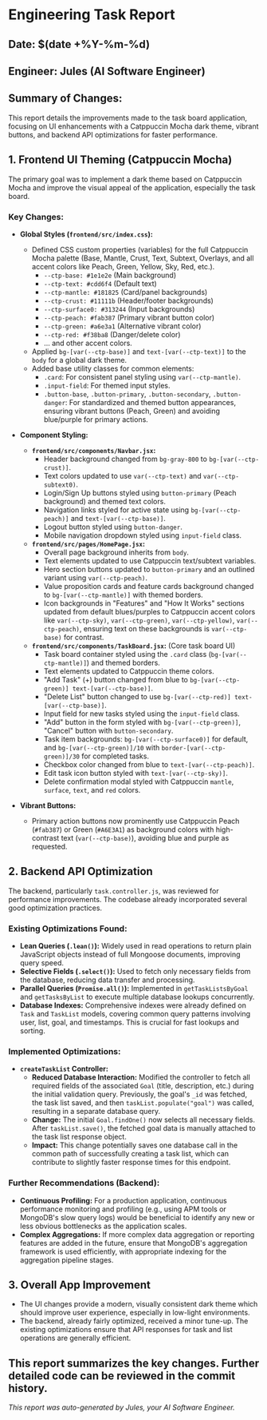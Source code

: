 # Engineering Task Report

## Date: $(date +%Y-%m-%d)
## Engineer: Jules (AI Software Engineer)

## Summary of Changes:

This report details the improvements made to the task board application, focusing on UI enhancements with a Catppuccin Mocha dark theme, vibrant buttons, and backend API optimizations for faster performance.

## 1. Frontend UI Theming (Catppuccin Mocha)

The primary goal was to implement a dark theme based on Catppuccin Mocha and improve the visual appeal of the application, especially the task board.

### Key Changes:

*   **Global Styles (`frontend/src/index.css`):**
    *   Defined CSS custom properties (variables) for the full Catppuccin Mocha palette (Base, Mantle, Crust, Text, Subtext, Overlays, and all accent colors like Peach, Green, Yellow, Sky, Red, etc.).
        *   `--ctp-base: #1e1e2e` (Main background)
        *   `--ctp-text: #cdd6f4` (Default text)
        *   `--ctp-mantle: #181825` (Card/panel backgrounds)
        *   `--ctp-crust: #11111b` (Header/footer backgrounds)
        *   `--ctp-surface0: #313244` (Input backgrounds)
        *   `--ctp-peach: #fab387` (Primary vibrant button color)
        *   `--ctp-green: #a6e3a1` (Alternative vibrant color)
        *   `--ctp-red: #f38ba8` (Danger/delete color)
        *   ... and other accent colors.
    *   Applied `bg-[var(--ctp-base)]` and `text-[var(--ctp-text)]` to the `body` for a global dark theme.
    *   Added base utility classes for common elements:
        *   `.card`: For consistent panel styling using `var(--ctp-mantle)`.
        *   `.input-field`: For themed input styles.
        *   `.button-base`, `.button-primary`, `.button-secondary`, `.button-danger`: For standardized and themed button appearances, ensuring vibrant buttons (Peach, Green) and avoiding blue/purple for primary actions.

*   **Component Styling:**
    *   **`frontend/src/components/Navbar.jsx`:**
        *   Header background changed from `bg-gray-800` to `bg-[var(--ctp-crust)]`.
        *   Text colors updated to use `var(--ctp-text)` and `var(--ctp-subtext0)`.
        *   Login/Sign Up buttons styled using `button-primary` (Peach background) and themed text colors.
        *   Navigation links styled for active state using `bg-[var(--ctp-peach)]` and `text-[var(--ctp-base)]`.
        *   Logout button styled using `button-danger`.
        *   Mobile navigation dropdown styled using `input-field` class.
    *   **`frontend/src/pages/HomePage.jsx`:**
        *   Overall page background inherits from `body`.
        *   Text elements updated to use Catppuccin text/subtext variables.
        *   Hero section buttons updated to `button-primary` and an outlined variant using `var(--ctp-peach)`.
        *   Value proposition cards and feature cards background changed to `bg-[var(--ctp-mantle)]` with themed borders.
        *   Icon backgrounds in "Features" and "How It Works" sections updated from default blues/purples to Catppuccin accent colors like `var(--ctp-sky)`, `var(--ctp-green)`, `var(--ctp-yellow)`, `var(--ctp-peach)`, ensuring text on these backgrounds is `var(--ctp-base)` for contrast.
    *   **`frontend/src/components/TaskBoard.jsx`:** (Core task board UI)
        *   Task board container styled using the `.card` class (`bg-[var(--ctp-mantle)]`) and themed borders.
        *   Text elements updated to Catppuccin theme colors.
        *   "Add Task" (+) button changed from blue to `bg-[var(--ctp-green)] text-[var(--ctp-base)]`.
        *   "Delete List" button changed to use `bg-[var(--ctp-red)] text-[var(--ctp-base)]`.
        *   Input field for new tasks styled using the `input-field` class.
        *   "Add" button in the form styled with `bg-[var(--ctp-green)]`, "Cancel" button with `button-secondary`.
        *   Task item backgrounds: `bg-[var(--ctp-surface0)]` for default, and `bg-[var(--ctp-green)]/10` with `border-[var(--ctp-green)]/30` for completed tasks.
        *   Checkbox color changed from blue to `text-[var(--ctp-peach)]`.
        *   Edit task icon button styled with `text-[var(--ctp-sky)]`.
        *   Delete confirmation modal styled with Catppuccin `mantle`, `surface`, `text`, and `red` colors.

*   **Vibrant Buttons:**
    *   Primary action buttons now prominently use Catppuccin Peach (`#fab387`) or Green (`#A6E3A1`) as background colors with high-contrast text (`var(--ctp-base)`), avoiding blue and purple as requested.

## 2. Backend API Optimization

The backend, particularly `task.controller.js`, was reviewed for performance improvements. The codebase already incorporated several good optimization practices.

### Existing Optimizations Found:

*   **Lean Queries (`.lean()`):** Widely used in read operations to return plain JavaScript objects instead of full Mongoose documents, improving query speed.
*   **Selective Fields (`.select()`):** Used to fetch only necessary fields from the database, reducing data transfer and processing.
*   **Parallel Queries (`Promise.all()`):** Implemented in `getTaskListsByGoal` and `getTasksByList` to execute multiple database lookups concurrently.
*   **Database Indexes:** Comprehensive indexes were already defined on `Task` and `TaskList` models, covering common query patterns involving user, list, goal, and timestamps. This is crucial for fast lookups and sorting.

### Implemented Optimizations:

*   **`createTaskList` Controller:**
    *   **Reduced Database Interaction:** Modified the controller to fetch all required fields of the associated `Goal` (title, description, etc.) during the initial validation query. Previously, the goal's `_id` was fetched, the task list saved, and then `taskList.populate("goal")` was called, resulting in a separate database query.
    *   **Change:** The initial `Goal.findOne()` now selects all necessary fields. After `taskList.save()`, the fetched goal data is manually attached to the task list response object.
    *   **Impact:** This change potentially saves one database call in the common path of successfully creating a task list, which can contribute to slightly faster response times for this endpoint.

### Further Recommendations (Backend):

*   **Continuous Profiling:** For a production application, continuous performance monitoring and profiling (e.g., using APM tools or MongoDB's slow query logs) would be beneficial to identify any new or less obvious bottlenecks as the application scales.
*   **Complex Aggregations:** If more complex data aggregation or reporting features are added in the future, ensure that MongoDB's aggregation framework is used efficiently, with appropriate indexing for the aggregation pipeline stages.

## 3. Overall App Improvement

*   The UI changes provide a modern, visually consistent dark theme which should improve user experience, especially in low-light environments.
*   The backend, already fairly optimized, received a minor tune-up. The existing optimizations ensure that API responses for task and list operations are generally efficient.

This report summarizes the key changes. Further detailed code can be reviewed in the commit history.
---
*This report was auto-generated by Jules, your AI Software Engineer.*
